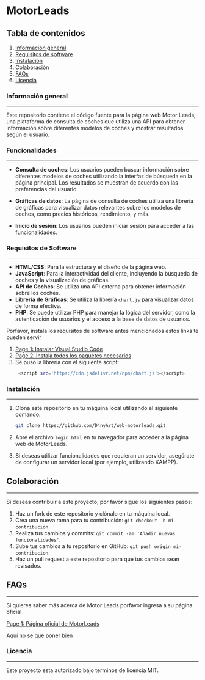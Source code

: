 # MotorLeads

## Tabla de contenidos
1. [Información general](#información-general)
2. [Requisitos de software](#requisitos-de-software)
3. [Instalación](#instalación)
4. [Colaboración](#colaboración)
5. [FAQs](#faqs)
6. [Licencia](#licencia)

### Información general
***
Este repositorio contiene el código fuente para la página web Motor Leads, una plataforma de consulta de coches que utiliza una API para obtener información sobre diferentes modelos de coches y mostrar resultados según el usuario.

### Funcionalidades
***
- **Consulta de coches**: Los usuarios pueden buscar información sobre diferentes modelos de coches utilizando la interfaz de búsqueda en la página principal. Los resultados se muestran de acuerdo con las preferencias del usuario.

- **Gráficas de datos**: La página de consulta de coches utiliza una librería de gráficas para visualizar datos relevantes sobre los modelos de coches, como precios históricos, rendimiento, y más.

- **Inicio de sesión**: Los usuarios pueden iniciar sesión para acceder a las funcionalidades.
  
### Requisitos de Software
***
- **HTML/CSS**: Para la estructura y el diseño de la página web.
- **JavaScript**: Para la interactividad del cliente, incluyendo la búsqueda de coches y la visualización de gráficas.
- **API de Coches**: Se utiliza una API externa para obtener información sobre los coches.
- **Librería de Gráficas**: Se utiliza la librería `chart.js` para visualizar datos de forma efectiva.
- **PHP**: Se puede utilizar PHP para manejar la lógica del servidor, como la autenticación de usuarios y el acceso a la base de datos de usuarios.
 
Porfavor, instala los requisitos de software antes mencionados estos links te pueden servir

1. [Page 1: Instalar Visual Studio Code](https://code.visualstudio.com/download)
2. [Page 2: Instala todos los paquetes necesarios](https://code.visualstudio.com/docs/languages/overview)
3. Se puso la librería con el siguiente script:
   ```bash
    <script src='https://cdn.jsdelivr.net/npm/chart.js'></script>
    ```
   

### Instalación
***
1. Clona este repositorio en tu máquina local utilizando el siguiente comando:

    ```bash
    git clone https://github.com/D4nyArt/web-motorleads.git
    ```

2. Abre el archivo `login.html` en tu navegador para acceder a la página web de MotorLeads.

3. Si deseas utilizar funcionalidades que requieran un servidor, asegúrate de configurar un servidor local (por ejemplo, utilizando XAMPP).

## Colaboración
***
Si deseas contribuir a este proyecto, por favor sigue los siguientes pasos:

1. Haz un fork de este repositorio y clónalo en tu máquina local.
2. Crea una nueva rama para tu contribución: `git checkout -b mi-contribucion`.
3. Realiza tus cambios y commits: `git commit -am 'Añadir nuevas funcionalidades'`.
4. Sube tus cambios a tu repositorio en GitHub: `git push origin mi-contribucion`.
5. Haz un pull request a este repositorio para que tus cambios sean revisados.

## FAQs
***
Si quieres saber más acerca de Motor Leads porfavor ingresa a su página oficial

 [Page 1: Página oficial de MotorLeads](https://www.motorleads.co/es)

 Aquí no se que poner bien

### Licencia
***
Este proyecto esta autorizado bajo terminos de licencia MIT.












